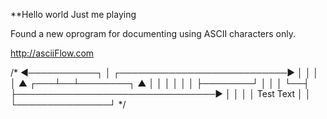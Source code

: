**Hello world
Just me playing

Found a new oprogram for documenting using ASCII characters only.  

http://asciiFlow.com

/*
◄───────────┐
            │  ┌───────────────────────────►
            │  │
            │  │
     ▲  ┌───┴──┴────────┐        ▲
     │  │               │        │
     │  │               ├────────┘
     │  │               │
     └──┤               ├────────────────────────────────►
        │               │
        │               │                      Test Text
        │               │
        └───────────────┘
*/
